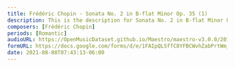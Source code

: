 ```yaml
---
title: Frédéric Chopin - Sonata No. 2 in B-flat Minor Op. 35 (1)
description: This is the description for Sonata No. 2 in B-flat Minor Op. 35 by Frédéric Chopin
composers: [Frédéric Chopin]
periods: [Romantic]
audioURL: https://OpenMusicDataset.github.io/Maestro/maestro-v3.0.0/2018/MIDI-Unprocessed_Recital5-7_MID--AUDIO_06_R1_2018_wav--3.midi
formURL: https://docs.google.com/forms/d/e/1FAIpQLSffC8YFBCWvhZabPrtWm_3w4phHqxBDG4N9aHWzLiHASXHRzg/viewform
date: 2021-08-08T07:43:13-06:00
---
```

